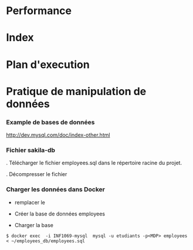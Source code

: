 # Performance

# Index

# Plan d'execution


# Pratique de manipulation de données

### Example de bases de données
http://dev.mysql.com/doc/index-other.html

### Fichier sakila-db
. Télécharger le fichier employees.sql dans le répertoire racine du projet.

. Décompresser le fichier

### Charger les données dans Docker 

- remplacer le <PWD>

- Créer la base de données employees

- Charger la base

```
$ docker exec  -i INF1069-mysql  mysql -u etudiants -p<MDP> employees < ~/employees_db/employees.sql
```

